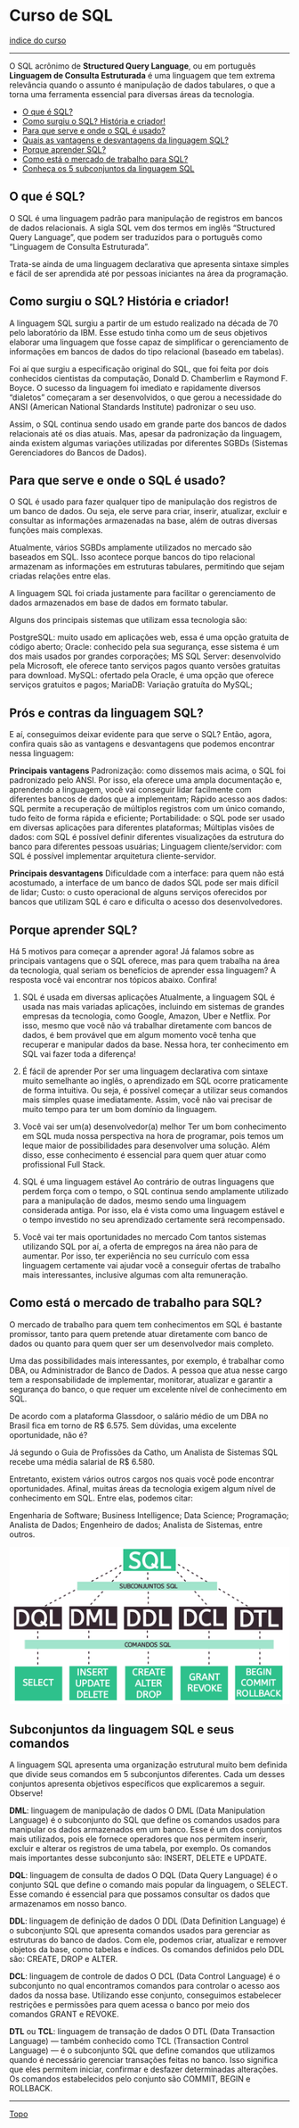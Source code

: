 # Curso de SQL

[indice do curso](../README.md#curso-de-sql---structured-query-language)

---

O SQL acrônimo de __Structured Query Language__, ou em português __Linguagem de Consulta Estruturada__ é uma linguagem que tem extrema relevância quando o assunto é manipulação de dados tabulares, o que a torna uma ferramenta essencial para diversas áreas da tecnologia.


- [O que é SQL?](#o-que-e-sql)
- [Como surgiu o SQL? História e criador!](#origem)
- [Para que serve e onde o SQL é usado?](#para-que-serve)
- [Quais as vantagens e desvantagens da linguagem SQL?](#pros-contras)
- [Porque aprender SQL?](#porque-aprender)
- [Como está o mercado de trabalho para SQL?](#mercado)
- [Conheça os 5 subconjuntos da linguagem SQL](#subconjunto-sql)


<a id="o-que-e-sql"></a>
## O que é SQL?

O SQL é uma linguagem padrão para manipulação de registros em bancos de dados relacionais. A sigla SQL vem dos termos em inglês “Structured Query Language”, que podem ser traduzidos para o português como “Linguagem de Consulta Estruturada”.

Trata-se ainda de uma linguagem declarativa que apresenta sintaxe simples e fácil de ser aprendida até por pessoas iniciantes na área da programação.


<a id="origem"></a>
## Como surgiu o SQL? História e criador!

A linguagem SQL surgiu a partir de um estudo realizado na década de 70 pelo laboratório da IBM.
Esse estudo tinha como um de seus objetivos elaborar uma linguagem que fosse capaz de simplificar o gerenciamento de informações em bancos de dados do tipo relacional (baseado em tabelas).

Foi aí que surgiu a especificação original do SQL, que foi feita por dois conhecidos cientistas da computação, Donald D. Chamberlim e Raymond F. Boyce. O sucesso da linguagem foi imediato e rapidamente diversos “dialetos” começaram a ser desenvolvidos, o que gerou a necessidade do ANSI (American National Standards Institute) padronizar o seu uso.

Assim, o SQL continua sendo usado em grande parte dos bancos de dados relacionais até os dias atuais. Mas, apesar da padronização da linguagem, ainda existem algumas variações utilizadas por diferentes SGBDs (Sistemas Gerenciadores do Bancos de Dados).

<a id="para-que-serve"></a>
## Para que serve e onde o SQL é usado?

O SQL é usado para fazer qualquer tipo de manipulação dos registros de um banco de dados.
Ou seja, ele serve para criar, inserir, atualizar, excluir e consultar as informações armazenadas na base, além de outras diversas funções mais complexas.

Atualmente, vários SGBDs amplamente utilizados no mercado são baseados em SQL.
Isso acontece porque bancos do tipo relacional armazenam as informações em estruturas tabulares, permitindo que sejam criadas relações entre elas.

A linguagem SQL foi criada justamente para facilitar o gerenciamento de dados armazenados em base de dados em formato tabular.

Alguns dos principais sistemas que utilizam essa tecnologia são:


PostgreSQL: muito usado em aplicações web, essa é uma opção gratuita de código aberto;
Oracle: conhecido pela sua segurança, esse sistema é um dos mais usados por grandes corporações;
MS SQL Server: desenvolvido pela Microsoft, ele oferece tanto serviços pagos quanto versões gratuitas para download.
MySQL: ofertado pela Oracle, é uma opção que oferece serviços gratuitos e pagos;
MariaDB: Variação gratuíta do MySQL;

<a id="pros-contras"></a>
## Prós e contras da linguagem SQL?

E aí, conseguimos deixar evidente para que serve o SQL?
Então, agora, confira quais são as vantagens e desvantagens que podemos encontrar nessa linguagem:

**Principais vantagens**
Padronização: como dissemos mais acima, o SQL foi padronizado pelo ANSI. Por isso, ela oferece uma ampla documentação e, aprendendo a linguagem, você vai conseguir lidar facilmente com diferentes bancos de dados que a implementam;
Rápido acesso aos dados: SQL permite a recuperação de múltiplos registros com um único comando, tudo feito de forma rápida e eficiente;
Portabilidade: o SQL pode ser usado em diversas aplicações para diferentes plataformas;
Múltiplas visões de dados: com SQL é possível definir diferentes visualizações da estrutura do banco para diferentes pessoas usuárias;
Linguagem cliente/servidor: com SQL é possível implementar arquitetura cliente-servidor.

**Principais desvantagens**
Dificuldade com a interface: para quem não está acostumado, a interface de um banco de dados SQL pode ser mais difícil de lidar;
Custo: o custo operacional de alguns serviços oferecidos por bancos que utilizam SQL é caro e dificulta o acesso dos desenvolvedores.

<a id="porque-aprender"></a>
## Porque aprender SQL?

Há 5 motivos para começar a aprender agora! Já falamos sobre as principais vantagens que o SQL oferece, mas para quem trabalha na área da tecnologia, qual seriam os benefícios de aprender essa linguagem? A resposta você vai encontrar nos tópicos abaixo. Confira!

1. SQL é usada em diversas aplicações
Atualmente, a linguagem SQL é usada nas mais variadas aplicações, incluindo em sistemas de grandes empresas da tecnologia, como Google, Amazon, Uber e Netflix. Por isso, mesmo que você não vá trabalhar diretamente com bancos de dados, é bem provável que em algum momento você tenha que recuperar e manipular dados da base. Nessa hora, ter conhecimento em SQL vai fazer toda a diferença!

2. É fácil de aprender
Por ser uma linguagem declarativa com sintaxe muito semelhante ao inglês, o aprendizado em SQL ocorre praticamente de forma intuitiva. Ou seja, é possível começar a utilizar seus comandos mais simples quase imediatamente. Assim, você não vai precisar de muito tempo para ter um bom domínio da linguagem.

3. Você vai ser um(a) desenvolvedor(a) melhor
Ter um bom conhecimento em SQL muda nossa perspectiva na hora de programar, pois temos um leque maior de possibilidades para desenvolver uma solução. Além disso, esse conhecimento é essencial para quem quer atuar como profissional Full Stack.

4. SQL é uma linguagem estável
Ao contrário de outras linguagens que perdem força com o tempo, o SQL continua sendo amplamente utilizado para a manipulação de dados, mesmo sendo uma linguagem considerada antiga. Por isso, ela é vista como uma linguagem estável e o tempo investido no seu aprendizado certamente será recompensado.

5. Você vai ter mais oportunidades no mercado
Com tantos sistemas utilizando SQL por aí, a oferta de empregos na área não para de aumentar. Por isso, ter experiência no seu currículo com essa linguagem certamente vai ajudar você a conseguir ofertas de trabalho mais interessantes, inclusive algumas com alta remuneração.

<a id="mercado"></a>
## Como está o mercado de trabalho para SQL?

O mercado de trabalho para quem tem conhecimentos em SQL é bastante promissor, tanto para quem pretende atuar diretamente com banco de dados ou quanto para quem quer ser um desenvolvedor mais completo.

Uma das possibilidades mais interessantes, por exemplo, é trabalhar como DBA, ou Administrador de Banco de Dados.
A pessoa que atua nesse cargo tem a responsabilidade de implementar, monitorar, atualizar e garantir a segurança do banco, o que requer um excelente nível de conhecimento em SQL.

De acordo com a plataforma Glassdoor, o salário médio de um DBA no Brasil fica em torno de R$ 6.575. Sem dúvidas, uma excelente oportunidade, não é?

Já segundo o Guia de Profissões da Catho, um Analista de Sistemas SQL recebe uma média salarial de R$ 6.580.

Entretanto, existem vários outros cargos nos quais você pode encontrar oportunidades. Afinal, muitas áreas da tecnologia exigem algum nível de conhecimento em SQL. Entre elas, podemos citar:

Engenharia de Software;
Business Intelligence;
Data Science;
Programação;
Analista de Dados;
Engenheiro de dados;
Analista de Sistemas, entre outros.


![Subconjuntos da SQL](/img/subconjuntos-sql.png "Diagrama de subconjutos da SQL")

<a id="subconjunto-sql"></a>
## Subconjuntos da linguagem SQL e seus comandos

A linguagem SQL apresenta uma organização estrutural muito bem definida que divide seus comandos em 5 subconjuntos diferentes. Cada um desses conjuntos apresenta objetivos específicos que explicaremos a seguir. Observe!

**DML**: linguagem de manipulação de dados
O DML (Data Manipulation Language) é o subconjunto do SQL que define os comandos usados para manipular os dados armazenados em um banco. Esse é um dos conjuntos mais utilizados, pois ele fornece operadores que nos permitem inserir, excluir e alterar os registros de uma tabela, por exemplo. Os comandos mais importantes desse subconjunto são: INSERT, DELETE e UPDATE.

**DQL**: linguagem de consulta de dados
O DQL (Data Query Language) é o conjunto SQL que define o comando mais popular da linguagem, o SELECT. Esse comando é essencial para que possamos consultar os dados que armazenamos em nosso banco.

**DDL**: linguagem de definição de dados
O DDL (Data Definition Language) é o subconjunto SQL que apresenta comandos usados para gerenciar as estruturas do banco de dados. Com ele, podemos criar, atualizar e remover objetos da base, como tabelas e índices. Os comandos definidos pelo DDL são: CREATE, DROP e ALTER.

**DCL**: linguagem de controle de dados
O DCL (Data Control Language) é o subconjunto no qual encontramos comandos para controlar o acesso aos dados da nossa base. Utilizando esse conjunto, conseguimos estabelecer restrições e permissões para quem acessa o banco por meio dos comandos GRANT e REVOKE.

**DTL** ou **TCL**: linguagem de transação de dados
O DTL (Data Transaction Language) — também conhecido como TCL (Transaction Control Language) — é o subconjunto SQL que define comandos que utilizamos quando é necessário gerenciar transações feitas no banco. Isso significa que eles permitem iniciar, confirmar e desfazer determinadas alterações. Os comandos estabelecidos pelo conjunto são COMMIT, BEGIN e ROLLBACK.

---
[Topo](#curso-de-sql)
